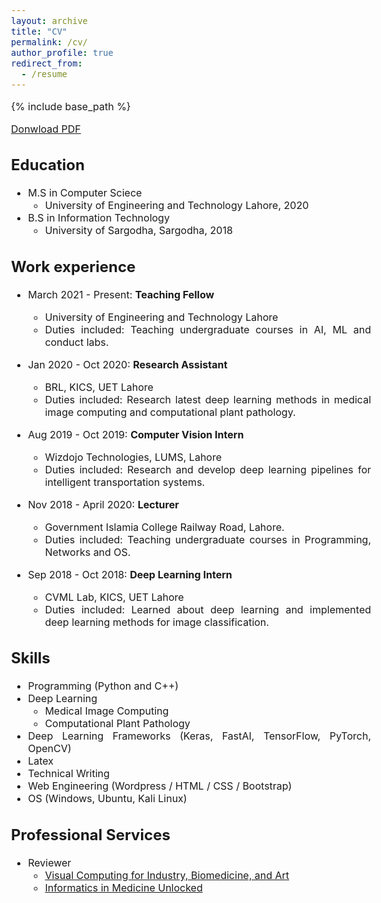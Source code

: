 ```yaml
---
layout: archive
title: "CV"
permalink: /cv/
author_profile: true
redirect_from:
  - /resume
---
```


<style type="text/css"> body{ font-size: 12pt; width:1150px; text-align: justify;} table, tr, td { border: none; font-size: 12pt;} .table td, .table th { font-size: 12px; } </style> 

{% include base_path %}

[Donwload PDF](https://qaixerabbas.github.io/files/updated_cv.pdf)

Education
------
* M.S in Computer Sciece
  * University of Engineering and Technology Lahore, 2020
* B.S in Information Technology
  * University of Sargodha, Sargodha, 2018

Work experience
------
* March 2021 - Present: **Teaching Fellow**
  * University of Engineering and Technology Lahore
  * Duties included: Teaching undergraduate courses in AI, ML and conduct labs.

* Jan 2020 - Oct 2020: **Research Assistant**
  * BRL, KICS, UET Lahore
  * Duties included: Research latest deep learning methods in medical image computing and computational plant pathology. 

* Aug 2019 - Oct 2019: **Computer Vision Intern**
  * Wizdojo Technologies, LUMS, Lahore
  * Duties included: Research and develop deep learning pipelines for intelligent transportation systems.

* Nov 2018 - April 2020: **Lecturer**
  * Government Islamia College Railway Road, Lahore.
  * Duties included: Teaching undergraduate courses in Programming, Networks and OS.
  
* Sep 2018 - Oct 2018: **Deep Learning Intern**
  * CVML Lab, KICS, UET Lahore
  * Duties included: Learned about deep learning and implemented deep learning methods for image classification.

Skills
------
* Programming (Python and C++)
* Deep Learning
  * Medical Image Computing
  * Computational Plant Pathology
* Deep Learning Frameworks (Keras, FastAI, TensorFlow, PyTorch, OpenCV)
* Latex
* Technical Writing
* Web Engineering (Wordpress / HTML / CSS / Bootstrap)
* OS (Windows, Ubuntu, Kali Linux)
  
Professional Services
------
* Reviewer
  * [Visual Computing for Industry, Biomedicine, and Art](https://vciba.springeropen.com/)
  * [Informatics in Medicine Unlocked](https://www.journals.elsevier.com/informatics-in-medicine-unlocked)
